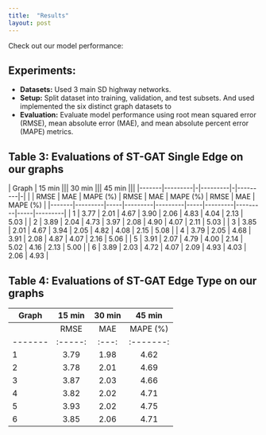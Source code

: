 ```yaml
---
title:  "Results"
layout: post
---
```

Check out our model performance:

## Experiments:

- **Datasets:** Used 3 main SD highway networks.
- **Setup:** Split dataset into training, validation, and test subsets. And used implemented the six distinct graph datasets to 
- **Evaluation:** Evaluate model performance using root mean squared error (RMSE), mean absolute error (MAE), and mean absolute percent error (MAPE) metrics.

## Table 3: Evaluations of ST-GAT Single Edge on our graphs

| Graph | 15 min ||| 30 min ||| 45 min |||
|-------|---------|-|---------|-|---------|-|
|       | RMSE    | MAE | MAPE (%) | RMSE    | MAE | MAPE (%) | RMSE    | MAE | MAPE (%) |
|-------|---------|-----|---------|---------|-----|---------|---------|-----|---------|
| 1     | 3.77    | 2.01 | 4.67    | 3.90    | 2.06 | 4.83    | 4.04    | 2.13 | 5.03    |
| 2     | 3.89    | 2.04 | 4.73    | 3.97    | 2.08 | 4.90    | 4.07    | 2.11 | 5.03    |
| 3     | 3.85    | 2.01 | 4.67    | 3.94    | 2.05 | 4.82    | 4.08    | 2.15 | 5.08    |
| 4     | 3.79    | 2.05 | 4.68    | 3.91    | 2.08 | 4.87    | 4.07    | 2.16 | 5.06    |
| 5     | 3.91    | 2.07 | 4.79    | 4.00    | 2.14 | 5.02    | 4.16    | 2.13 | 5.00    |
| 6     | 3.89    | 2.03 | 4.72    | 4.07    | 2.09 | 4.93    | 4.03    | 2.06 | 4.93    |

## Table 4: Evaluations of ST-GAT Edge Type on our graphs

| Graph |       15 min       |       30 min       |       45 min       |
|-------|:------------------:|:------------------:|:------------------:|
|       |  RMSE | MAE | MAPE (%) |  RMSE | MAE | MAPE (%) |  RMSE | MAE | MAPE (%) |
|-------|:-----:|:---:|:-------:|:-----:|:---:|:-------:|:-----:|:---:|:-------:|
| 1     |  3.79 | 1.98 | 4.62    |  3.97 | 2.03 | 4.87    |  3.98 | 2.05 | 4.91    |
| 2     |  3.78 | 2.01 | 4.69    |  3.94 | 2.04 | 4.89    |  4.06 | 2.13 | 5.06    |
| 3     |  3.87 | 2.03 | 4.66    |  4.11 | 2.13 | 5.02    |  4.11 | 2.13 | 5.02    |
| 4     |  3.82 | 2.02 | 4.71    |  3.94 | 2.03 | 4.86    |  4.03 | 2.12 | 4.99    |
| 5     |  3.93 | 2.02 | 4.75    |  3.97 | 2.07 | 4.86    |  4.04 | 2.12 | 5.01    |
| 6     |  3.85 | 2.06 | 4.71    |  4.01 | 2.09 | 4.87    |  4.10 | 2.10 | 5.00    |
